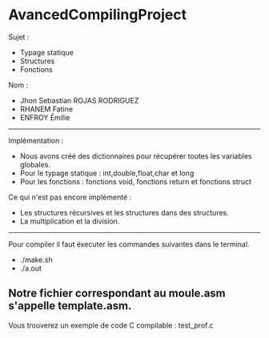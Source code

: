 # AvancedCompilingProject

Sujet : 
-  Typage statique 
-  Structures 
-  Fonctions 

Nom : 
- Jhon Sebastian ROJAS RODRIGUEZ
- RHANEM Fatine
- ENFROY Émilie

---
Implémentation :

- Nous avons créé des dictionnaires pour récupérer toutes les variables globales.
- Pour le typage statique : int,double,float,char et long
- Pour les fonctions : fonctions void, fonctions return et fonctions struct

Ce qui n'est pas encore implémenté : 

- Les structures récursives et les structures dans des structures.
- La multiplication et la division.

---

Pour compiler il faut éxecuter les commandes suivantes dans le terminal. 

- ./make.sh
- ./a.out

Notre fichier correspondant au moule.asm s'appelle template.asm.
--- 
Vous trouverez un exemple de code C compilable  : test_prof.c
